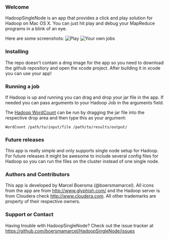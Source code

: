 ### Welcome
HadoopSingleNode is an app that provides a click and play solution for Hadoop on Mac OS X. You can just hit play and debug your MapReduce programs in a blink of an eye.

Here are some screenshots:
![Play](http://i50.tinypic.com/rw4fhy.png)
![Your own jobs](http://i46.tinypic.com/35ycm.png)

### Installing
The repo doesn't contain a dmg image for the app so you need to download the github repository and open the xcode project. After building it in xcode you can use your app!

### Running a job
If Hadoop is up and running you can drag and drop your jar file in the app. If needed you can pass arguments to your Hadoop Job in the arguments field.

The [Hadoop WordCount](http://hadoop.apache.org/docs/r0.20.2/mapred_tutorial.html) can be run by dragging the jar file into the respective drop area and then type this as your argument:

```
WordCount /path/to/input/file /path/to/results/output/
```

### Future releases
This app is really simple and only supports single node setup for Hadoop. For future releases it might be awesome to include several config files for Hadoop so you can run the files on the cluster instead of one single node. 

### Authors and Contributors
This app is developed by Marcel Boersma (@boersmamarcel). All icons from the app are from http://www.glyphish.com/ and the Hadoop server is from Cloudera check http://www.cloudera.com.
All other trademarks are property of their respective owners.

### Support or Contact
Having trouble with HadoopSingleNode? Check out the issue tracker at https://github.com/boersmamarcel/HadoopSingleNode/issues
